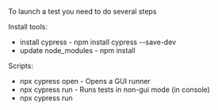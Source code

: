 To launch a test you need to do several steps

Install tools:
* install cypress - npm install cypress --save-dev
* update node_modules - npm install

Scripts:
* npx cypress open - Opens a GUI runner
* npx cypress run - Runs tests in non-gui mode (in console)
* npx cypress run <script> - Runs a specific script


Custom scripts:
To create a custom script proceed to package.json. In the section "scripts" you can add your scripts.
Name of the script could be any and it is up to you.

"start": "npx cypress run --spec cypress/e2e/*" - launches all tests in the folder e2e
so to start that script you should use 
npx cypress run start